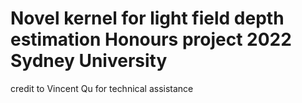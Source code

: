 # Novel kernel for light field depth estimation Honours project 2022 Sydney University 






credit to Vincent Qu for technical assistance
